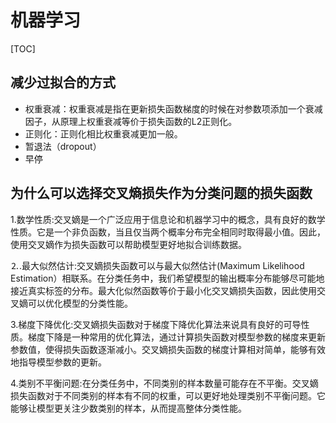 # 机器学习

[TOC]

## 减少过拟合的方式

- 权重衰减：权重衰减是指在更新损失函数梯度的时候在对参数项添加一个衰减因子，从原理上权重衰减等价于损失函数的L2正则化。
- 正则化：正则化相比权重衰减更加一般。
- 暂退法（dropout）
- 早停

## 为什么可以选择交叉熵损失作为分类问题的损失函数

1.数学性质:交叉嫡是一个广泛应用于信息论和机器学习中的概念，具有良好的数学性质。它是一个非负函数，当且仅当两个概率分布完全相同时取得最小值。因此，使用交叉嫡作为损失函数可以帮助模型更好地拟合训练数据。

⒉.最大似然估计:交叉嫡损失函数可以与最大似然估计(Maximum Likelihood Estimation）相联系。在分类任务中，我们希望模型的输出概率分布能够尽可能地接近真实标签的分布。最大化似然函数等价于最小化交叉嫡损失函数，因此使用交叉嫡可以优化模型的分类性能。

3.梯度下降优化:交叉嫡损失函数对于梯度下降优化算法来说具有良好的可导性质。梯度下降是一种常用的优化算法，通过计算损失函数对模型参数的梯度来更新参数值，使得损失函数逐渐减小。交叉嫡损失函数的梯度计算相对简单，能够有效地指导模型参数的更新。

4.类别不平衡问题:在分类任务中，不同类别的样本数量可能存在不平衡。交叉嫡损失函数对于不同类别的样本有不同的权重，可以更好地处理类别不平衡问题。它能够让模型更关注少数类别的样本，从而提高整体分类性能。